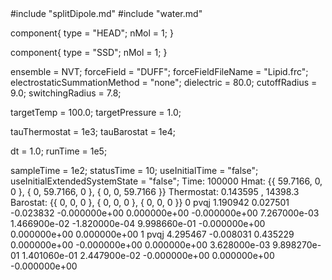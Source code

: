 <OpenMD version=1>
  <MetaData>
#include "splitDipole.md"
#include "water.md"


component{
  type = "HEAD";
  nMol = 1;
}

component{
  type = "SSD";
  nMol = 1;
}



ensemble = NVT;
forceField = "DUFF";
forceFieldFileName = "Lipid.frc";
electrostaticSummationMethod = "none";
dielectric = 80.0;
cutoffRadius = 9.0;
switchingRadius = 7.8;



targetTemp = 100.0;
targetPressure = 1.0;

tauThermostat = 1e3;
tauBarostat = 1e4;

dt = 1.0;
runTime = 1e5;

sampleTime = 1e2;
statusTime = 10;
useInitialTime = "false";
useInitialExtendedSystemState = "false";
  </MetaData>
  <Snapshot>
    <FrameData>
        Time: 100000
        Hmat: {{ 59.7166, 0, 0 }, { 0, 59.7166, 0 }, { 0, 0, 59.7166 }}
  Thermostat: 0.143595 , 14398.3
    Barostat: {{ 0, 0, 0 }, { 0, 0, 0 }, { 0, 0, 0 }}
    </FrameData>
    <StuntDoubles>
         0    pvqj           1.190942           0.027501          -0.023832 -0.000000e+00  0.000000e+00 -0.000000e+00  7.267000e-03  1.466900e-02 -1.820000e-04  9.998660e-01 -0.000000e+00  0.000000e+00  0.000000e+00
         1    pvqj           4.295467          -0.008031           0.435229  0.000000e+00 -0.000000e+00  0.000000e+00  3.628000e-03  9.898270e-01  1.401060e-01  2.447900e-02 -0.000000e+00  0.000000e+00 -0.000000e+00
    </StuntDoubles>
  </Snapshot>
</OpenMD>

